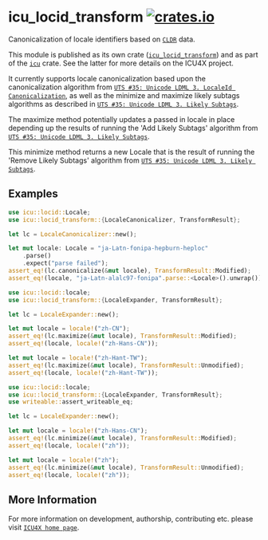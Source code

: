 # icu_locid_transform [![crates.io](https://img.shields.io/crates/v/icu_locid_transform)](https://crates.io/crates/icu_locid_transform)

Canonicalization of locale identifiers based on [`CLDR`] data.

This module is published as its own crate ([`icu_locid_transform`](https://docs.rs/icu_locid_transform/latest/icu_locid_transform/))
and as part of the [`icu`](https://docs.rs/icu/latest/icu/) crate. See the latter for more details on the ICU4X project.

It currently supports locale canonicalization based upon the canonicalization
algorithm from [`UTS #35: Unicode LDML 3. LocaleId Canonicalization`],
as well as the minimize and maximize likely subtags algorithms
as described in [`UTS #35: Unicode LDML 3. Likely Subtags`].

The maximize method potentially updates a passed in locale in place
depending up the results of running the 'Add Likely Subtags' algorithm
from [`UTS #35: Unicode LDML 3. Likely Subtags`].

This minimize method returns a new Locale that is the result of running the
'Remove Likely Subtags' algorithm from [`UTS #35: Unicode LDML 3. Likely Subtags`].

## Examples

```rust
use icu::locid::Locale;
use icu::locid_transform::{LocaleCanonicalizer, TransformResult};

let lc = LocaleCanonicalizer::new();

let mut locale: Locale = "ja-Latn-fonipa-hepburn-heploc"
    .parse()
    .expect("parse failed");
assert_eq!(lc.canonicalize(&mut locale), TransformResult::Modified);
assert_eq!(locale, "ja-Latn-alalc97-fonipa".parse::<Locale>().unwrap());
```

```rust
use icu::locid::locale;
use icu::locid_transform::{LocaleExpander, TransformResult};

let lc = LocaleExpander::new();

let mut locale = locale!("zh-CN");
assert_eq!(lc.maximize(&mut locale), TransformResult::Modified);
assert_eq!(locale, locale!("zh-Hans-CN"));

let mut locale = locale!("zh-Hant-TW");
assert_eq!(lc.maximize(&mut locale), TransformResult::Unmodified);
assert_eq!(locale, locale!("zh-Hant-TW"));
```

```rust
use icu::locid::locale;
use icu::locid_transform::{LocaleExpander, TransformResult};
use writeable::assert_writeable_eq;

let lc = LocaleExpander::new();

let mut locale = locale!("zh-Hans-CN");
assert_eq!(lc.minimize(&mut locale), TransformResult::Modified);
assert_eq!(locale, locale!("zh"));

let mut locale = locale!("zh");
assert_eq!(lc.minimize(&mut locale), TransformResult::Unmodified);
assert_eq!(locale, locale!("zh"));
```

[`ICU4X`]: ../icu/index.html
[`CLDR`]: http://cldr.unicode.org/
[`UTS #35: Unicode LDML 3. Likely Subtags`]: https://www.unicode.org/reports/tr35/#Likely_Subtags.
[`UTS #35: Unicode LDML 3. LocaleId Canonicalization`]: http://unicode.org/reports/tr35/#LocaleId_Canonicalization,

## More Information

For more information on development, authorship, contributing etc. please visit [`ICU4X home page`](https://github.com/unicode-org/icu4x).
